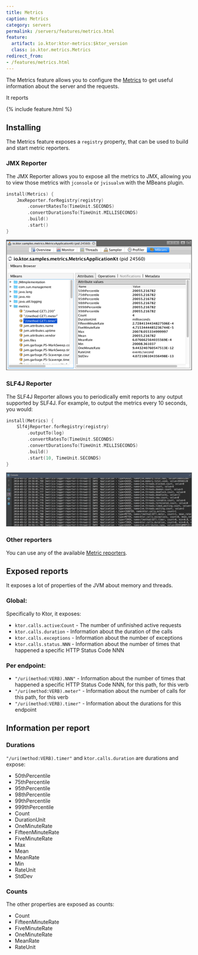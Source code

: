 ```yaml
---
title: Metrics
caption: Metrics
category: servers
permalink: /servers/features/metrics.html
feature:
  artifact: io.ktor:ktor-metrics:$ktor_version
  class: io.ktor.metrics.Metrics
redirect_from:
- /features/metrics.html
---
```


The Metrics feature allows you to configure the [Metrics](http://metrics.dropwizard.io/4.0.0/)
to get useful information about the server and the requests.

It reports 

{% include feature.html %}

## Installing

The Metrics feature exposes a `registry` property, that can be used to build and start
metric reporters.

### JMX Reporter

The JMX Reporter allows you to expose all the metrics to JMX,
allowing you to view those metrics with `jconsole` or `jvisualvm` with the MBeans plugin.

```kotlin
install(Metrics) {
    JmxReporter.forRegistry(registry)
        .convertRatesTo(TimeUnit.SECONDS)
        .convertDurationsTo(TimeUnit.MILLISECONDS)
        .build()
        .start()
}
```

![Ktor Metrics: JMX](/features/metrics/jmx.png)

### SLF4J Reporter

The SLF4J Reporter allows you to periodically emit reports to any output supported by SLF4J.
For example, to output the metrics every 10 seconds, you would:

```kotlin
install(Metrics) {
    Slf4jReporter.forRegistry(registry)
        .outputTo(log)
        .convertRatesTo(TimeUnit.SECONDS)
        .convertDurationsTo(TimeUnit.MILLISECONDS)
        .build()
        .start(10, TimeUnit.SECONDS)
}
```

![Ktor Metrics: SLF4J](/features/metrics/slf4j.png)

### Other reporters

You can use any of the available [Metric reporters](http://metrics.dropwizard.io/4.0.0/).

## Exposed reports

It exposes a lot of properties of the JVM about memory and threads.

### Global:

Specifically to Ktor, it exposes:

* `ktor.calls.active`:`Count` - The number of unfinished active requests
* `ktor.calls.duration` - Information about the duration of the calls
* `ktor.calls.exceptions` - Information about the number of exceptions
* `ktor.calls.status.NNN` - Information about the number of times that happened a specific HTTP Status Code NNN

### Per endpoint:

* `"/uri(method:VERB).NNN"` - Information about the number of times that happened a specific HTTP Status Code NNN, for this path, for this verb 
* `"/uri(method:VERB).meter"` - Information about the number of calls for this path, for this verb
* `"/uri(method:VERB).timer"` - Information about the durations for this endpoint

## Information per report

### Durations

`"/uri(method:VERB).timer"` and `ktor.calls.duration` are durations and expose:

* 50thPercentile
* 75thPercentile
* 95thPercentile
* 98thPercentile
* 99thPercentile
* 999thPercentile
* Count
* DurationUnit
* OneMinuteRate
* FifteenMinuteRate
* FiveMinuteRate
* Max
* Mean
* MeanRate
* Min
* RateUnit
* StdDev

### Counts

The other properties are exposed as counts:

* Count
* FifteenMinuteRate
* FiveMinuteRate
* OneMinuteRate
* MeanRate
* RateUnit